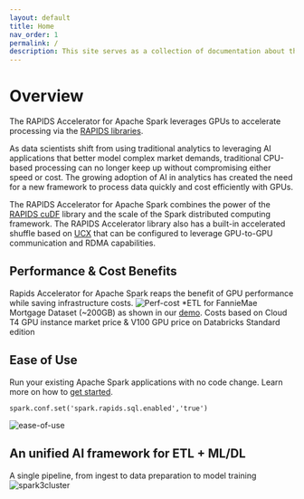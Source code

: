 ```yaml
---
layout: default
title: Home
nav_order: 1
permalink: /
description: This site serves as a collection of documentation about the RAPIDS accelerator for Apache Spark
---
```

# Overview
The RAPIDS Accelerator for Apache Spark leverages GPUs to accelerate processing via the
[RAPIDS libraries](http://rapids.ai).

As data scientists shift from using traditional analytics to leveraging AI applications that better model complex market demands, traditional CPU-based processing can no longer keep up without compromising either speed or cost. The growing adoption of AI in analytics has created the need for a new framework to process data quickly and cost efficiently with GPUs.

The RAPIDS Accelerator for Apache Spark combines the power of the <a href="https://github.com/rapidsai/cudf/">RAPIDS cuDF</a> library and the scale of the Spark distributed computing framework.  The RAPIDS Accelerator library also has a built-in accelerated shuffle based on <a href="https://github.com/openucx/ucx/">UCX</a> that can be configured to leverage GPU-to-GPU communication and RDMA capabilities. 

## Performance & Cost Benefits
Rapids Accelerator for Apache Spark reaps the benefit of GPU performance while saving infrastructure costs.
![Perf-cost](/img/Perf-cost.png)
*ETL for FannieMae Mortgage Dataset (~200GB) as shown in our [demo](https://databricks.com/session_na20/deep-dive-into-gpu-support-in-apache-spark-3-x). Costs based on Cloud T4 GPU instance market price & V100 GPU price on Databricks Standard edition


## Ease of Use
Run your existing Apache Spark applications with no code change. Learn more on how to [get started](/Getting-Started/).

`spark.conf.set('spark.rapids.sql.enabled','true')`

![ease-of-use](/img/ease-of-use.png)

## An unified AI framework for ETL + ML/DL  
A single pipeline, from ingest to data preparation to model training
![spark3cluster](/img/spark3cluster.png)


